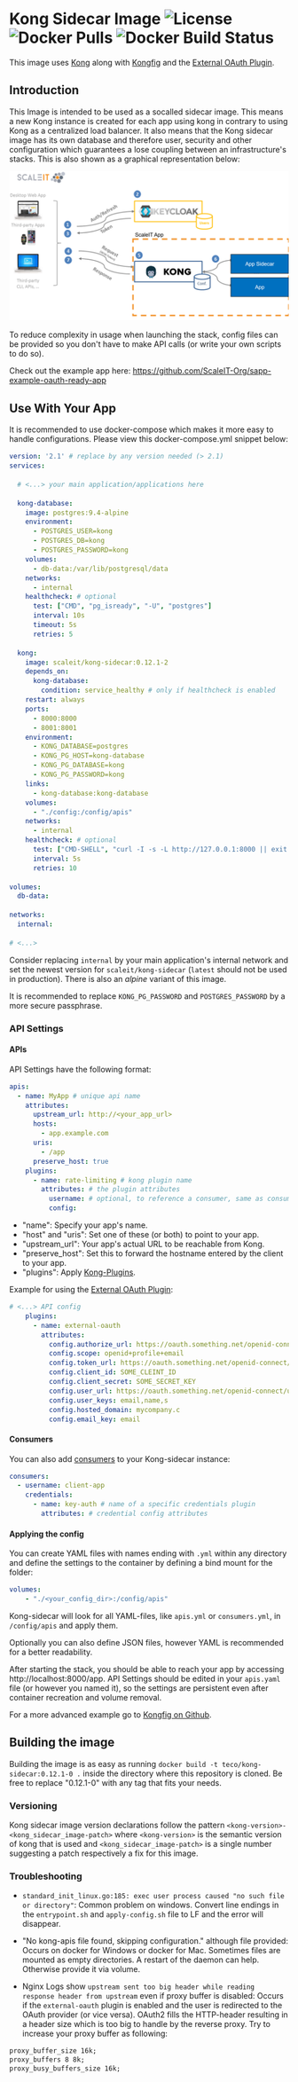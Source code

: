 # Kong Sidecar Image ![License](https://img.shields.io/github/license/ScaleIT-Org/kong-sidecar.svg) ![Docker Pulls](https://img.shields.io/docker/pulls/scaleit/kong-sidecar.svg) ![Docker Build Status](https://img.shields.io/docker/build/scaleit/kong-sidecar.svg)
This image uses [Kong](https://konghq.com/) along with [Kongfig](https://github.com/mybuilder/kongfig) and the [External OAuth Plugin](https://github.com/mogui/kong-external-oauth).

## Introduction
This Image is intended to be used as a socalled sidecar image. This means a new Kong instance is created for each app using kong in contrary to using Kong as a centralized load balancer. It also means that the Kong sidecar image has its own database and therefore user, security and other configuration which guarantees a lose coupling between an infrastructure's stacks. This is also shown as a graphical representation below:


![kong-sidecar](https://raw.githubusercontent.com/ScaleIT-Org/kong-sidecar/master/img/kong-sidecar.png)


To reduce complexity in usage when launching the stack, config files can be provided so you don't have to make API calls (or write your own scripts to do so).

Check out the example app here: https://github.com/ScaleIT-Org/sapp-example-oauth-ready-app

## Use With Your App
It is recommended to use docker-compose which makes it more easy to handle configurations. Please view this docker-compose.yml snippet below:

```yaml
version: '2.1' # replace by any version needed (> 2.1)
services:

  # <...> your main application/applications here

  kong-database:
    image: postgres:9.4-alpine
    environment:
      - POSTGRES_USER=kong
      - POSTGRES_DB=kong
      - POSTGRES_PASSWORD=kong
    volumes:
      - db-data:/var/lib/postgresql/data
    networks:
      - internal
    healthcheck: # optional
      test: ["CMD", "pg_isready", "-U", "postgres"]
      interval: 10s
      timeout: 5s
      retries: 5

  kong:
    image: scaleit/kong-sidecar:0.12.1-2
    depends_on:
      kong-database:
        condition: service_healthy # only if healthcheck is enabled
    restart: always
    ports:
      - 8000:8000
      - 8001:8001
    environment:
      - KONG_DATABASE=postgres
      - KONG_PG_HOST=kong-database
      - KONG_PG_DATABASE=kong
      - KONG_PG_PASSWORD=kong
    links:
      - kong-database:kong-database
    volumes:
      - "./config:/config/apis"
    networks:
      - internal
    healthcheck: # optional
      test: ["CMD-SHELL", "curl -I -s -L http://127.0.0.1:8000 || exit 1"]
      interval: 5s
      retries: 10

volumes:
  db-data:

networks:
  internal:

# <...>
```

Consider replacing `internal` by your main application's internal network and set the newest version for `scaleit/kong-sidecar` (`latest` should not be used in production). There is also an *alpine* variant of this image.

It is recommended to replace `KONG_PG_PASSWORD` and `POSTGRES_PASSWORD` by a more secure passphrase.

### API Settings

#### APIs
API Settings have the following format:
```yaml
apis:
  - name: MyApp # unique api name
    attributes:
      upstream_url: http://<your_app_url>
      hosts: 
        - app.example.com
      uris:
        - /app
      preserve_host: true
    plugins:
      - name: rate-limiting # kong plugin name
        attributes: # the plugin attributes
          username: # optional, to reference a consumer, same as consumer_id in kong documentation
          config:
```

- "name": Specify your app's name.
- "host" and "uris": Set one of these (or both) to point to your app.
- "upstream_url": Your app's actual URL to be reachable from Kong.
- "preserve_host": Set this to forward the hostname entered by the client to your app.
- "plugins": Apply [Kong-Plugins](https://konghq.com/plugins/).

Example for using the [External OAuth Plugin](https://github.com/mogui/kong-external-oauth):
```yaml
# <...> API config
    plugins:
      - name: external-oauth
        attributes:
          config.authorize_url: https://oauth.something.net/openid-connect/authorize
          config.scope: openid+profile+email
          config.token_url: https://oauth.something.net/openid-connect/token
          config.client_id: SOME_CLEINT_ID
          config.client_secret: SOME_SECRET_KEY
          config.user_url: https://oauth.something.net/openid-connect/userinfo
          config.user_keys: email,name,s
          config.hosted_domain: mycompany.c
          config.email_key: email
```

#### Consumers
You can also add [consumers](https://getkong.org/docs/0.4.x/getting-started/adding-consumers/) to your Kong-sidecar instance:
```yaml
consumers:
  - username: client-app
    credentials:
      - name: key-auth # name of a specific credentials plugin
        attributes: # credential config attributes
```

#### Applying the config

You can create YAML files with names ending with `.yml` within any directory and define the settings to the container by defining a bind mount for the folder:
```yaml
volumes:
    - "./<your_config_dir>:/config/apis"
```
Kong-sidecar will look for all YAML-files, like `apis.yml` or `consumers.yml`, in `/config/apis` and apply them.

Optionally you can also define JSON files, however YAML is recommended for a better readability.

After starting the stack, you should be able to reach your app by accessing http://localhost:8000/app.
API Settings should be edited in your `apis.yaml` file (or however you named it), so the settings are persistent even after container recreation and volume removal.

For a more advanced example go to [Kongfig on Github](https://github.com/mybuilder/kongfig).

## Building the image
Building the image is as easy as running `docker build -t teco/kong-sidecar:0.12.1-0 .` inside the directory where this repository is cloned. Be free to replace "0.12.1-0" with any tag that fits your needs.

### Versioning
Kong sidecar image version declarations follow the pattern `<kong-version>-<kong_sidecar_image-patch>` where `<kong-version>` is the semantic version of kong that is used and `<kong_sidecar_image-patch>` is a single number suggesting a patch respectively a fix for this image.

### Troubleshooting

- `standard_init_linux.go:185: exec user process caused "no such file or directory"`: Common problem on windows. Convert line endings in the `entrypoint.sh` and `apply-config.sh` file to LF and the error will disappear.

- "No kong-apis file found, skipping configuration." although file provided:
Occurs on docker for Windows or docker for Mac. Sometimes files are mounted as empty directories. A restart of the daemon can help. Otherwise provide it via volume.

- Nginx Logs show `upstream sent too big header while reading response header from upstream` even if proxy buffer is disabled:
Occurs if the `external-oauth` plugin is enabled and the user is redirected to the OAuth provider (or vice versa). OAuth2 fills the HTTP-header resulting in a header size which is too big to handle by the reverse proxy. Try to increase your proxy buffer as following:
```
proxy_buffer_size 16k;
proxy_buffers 8 8k;
proxy_busy_buffers_size 16k;
```
